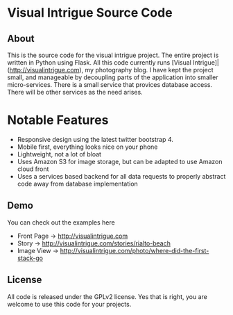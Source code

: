 # Visual Intrigue Source Code

## About
This is the source code for the visual intrigue project.  The entire project is written
in Python using Flask.  All this code currently runs  [Visual Intrigue]|(http://visualintrigue.com), my 
photography blog.  I have kept the project small, and manageable by decoupling parts of the application
into smaller micro-services.  There is a small service that provices database access.  There will be other
services as the need arises.  

# Notable Features
- Responsive design using the latest twitter bootstrap 4.  
- Mobile first, everything looks nice on your phone
- Lightweight, not a lot of bloat
- Uses Amazon S3 for image storage, but can be adapted to use Amazon cloud front
- Uses a services based backend for all data requests to properly abstract code away from database implementation

## Demo
You can check out the examples here
- Front Page -> http://visualintrigue.com
- Story -> http://visualintrigue.com/stories/rialto-beach
- Image View -> http://visualintrigue.com/photo/where-did-the-first-stack-go



## License
All code is released under the GPLv2 license. Yes that is right, you are welcome to use this code for your projects.  
